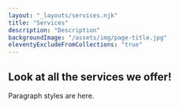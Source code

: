 ```yaml
---
layout: "_layouts/services.njk"
title: "Services"
description: "Description"
backgroundImage: "/assets/img/page-title.jpg"
eleventyExcludeFromCollections: "true"
---
```


## Look at all the services we offer!

Paragraph styles are here.
